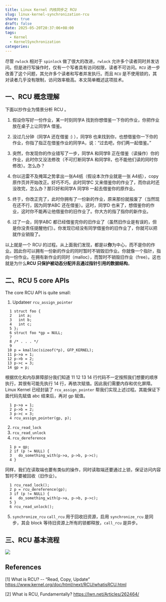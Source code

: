 ```yaml
---
title: Linux Kernel 内核同步之 RCU
slug: linux-kernel-synchronization-rcu
share: true
draft: false
date: 2025-05-20T20:37:06+08:00
tags:
  - Kernel
  - KernelSynchronization
categories:
---
```


尽管 `rwlock` 相对于 `spinlock` 做了很大的改进，`rwlock` 允许多个读者同时并发访问。但是进行写操作时，仅有一个写者具有访问权限，读者不可访问。`RCU` 进一步改善了这个问题，其允许多个读者和写者并发执行。而且 `RCU` 是不使用锁的，其对读者几乎没有限制，访问效率极高。本文简单概述这项技术。



## 一、RCU 概念理解


下面以抄作业为情景分析 RCU 。

1. 假设你写好一份作业，某一时刻同学A 找到你想借鉴一下你的作业，你把作业放在桌子上让同学A 借鉴。

2. 没过几分钟（同学A 还在借鉴 :) ），同学B 也来找到你，也想借鉴你一下你的作业，你指了指正在借鉴作业的同学A，说：“过去吧，你们两一起借鉴。”

3. 突然，你发现你的作业错写了一步，同学A 和同学B 正在借鉴（读操作）你的作业，此时你又没法修改（不可打断同学A 和同学B，也不能他们读的同时你修改）。怎么办？

4. 你以迅雷不及掩耳之势拿出一张A4纸（假设本次作业就是一张 A4纸），copy 原作页并开始改正。好巧不巧，此时同学C 又来借鉴你的作业了，而你此时还没改完，怎么办？那只好和同学A 同学B 一起去借鉴你的原作业。

5. 终于，你改正完了，此时你拥有了一份新的作业，原来那份就报废了（当然现在还不行，因为同学ABC 还在借鉴）。这时，同学D 也来了，想借鉴你的作业，这时你不能再让他借鉴你的旧作业了。你大方的指了指你的新作业。

6. 过了一会，同学ABC 都已经借鉴完你的旧作业了（虽然旧作业是有误的，但是你没责任提醒他们）。你发现已经没有同学借鉴你的旧作业了，你就可以把就作业销毁了。

以上就是一个 RCU 的过程。从上面我们发现，都是以**你**为中心，而不是你的作业。因此你可以拥有一份新的作业的同时暂时不销毁旧作业。你就像一个指针，指向一份作业。在拥有新作业的同时（malloc），而暂时不销毁旧作业（free）。这也就是为什么**RCU 只保护被动态分配并且通过指针引用的数据结构**。




## 二、RCU 5 core APIs


The core RCU API is quite small:

1. Updateer `rcu_assign_pointer`

```
  1 struct foo {
  2   int a;
  3   int b;
  4   int c;
  5 };
  6 struct foo *gp = NULL;
  7 
  8 /* . . . */
  9 
 10 p = kmalloc(sizeof(*p), GFP_KERNEL);
 11 p->a = 1;
 12 p->b = 2;
 13 p->c = 3;
 14 gp = p;
```

根据优化和内存屏障部分我们知道 11 12 13 14 行代码不一定按照我们想要的顺序执行，其很有可能先执行 14 行，再依次赋值。因此我们需要内存和优化屏障。Linux Kernel 已经封装了 `rcu_assign_pointer` 帮我们实现上述过程。其能保证下面代码先赋值 abc 结束后，再对 gp 赋值。
```
  1 p->a = 1;
  2 p->b = 2;
  3 p->c = 3;
  4 rcu_assign_pointer(gp, p);
```

2. `rcu_read_lock`
3. `rcu_read_unlock`
4. `rcu_dereference`

```
  1 p = gp;
  2 if (p != NULL) {
  3   do_something_with(p->a, p->b, p->c);
  4 }
```

同样，我们在读取端也要有类似的操作，同时读取端还要通过上锁，保证访问内容暂时不要被回收（旧作业）。

```
  1 rcu_read_lock();
  2 p = rcu_dereference(gp);
  3 if (p != NULL) {
  4   do_something_with(p->a, p->b, p->c);
  5 }
  6 rcu_read_unlock();
```

5. `synchronize_rcu` `call_rcu`
用于回收旧资源，启用 `synchronize_rcu` 是同步，其会 block 等待旧资源上所有的锁都释放，`call_rcu` 是异步。



## 三、RCU 基本流程

![](https://img.jaxwang.top/2025/05/f8d5c7c2e7482d64287db39491eaaa19.png)



## References

[1] What is RCU? -- “Read, Copy, Update” https://www.kernel.org/doc/html/next/RCU/whatisRCU.html

[2] What is RCU, Fundamentally? https://lwn.net/Articles/262464/